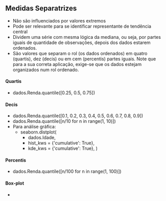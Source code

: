 ## Medidas Separatrizes
- Não são influenciados por valores extremos
- Pode ser relevante para se identificar representante de tendência central
- Dividem uma série com mesma lógica da mediana, ou seja, por partes iguais de quantidade de observações, depois dos dados estarem ordenados.
- São valores que separam o rol (os dados ordenados) em quatro (quartis), dez (decis)
ou em cem (percentis) partes iguais. Note que para a sua correta aplicação, exige-se que
os dados estejam organizados num rol ordenado.
#### Quartis 
- dados.Renda.quantile([0.25, 0.5, 0.75])
#### Decis
- dados.Renda.quantile([0.1, 0.2, 0.3, 0.4, 0.5, 0.6, 0.7, 0.8, 0.9])
- dados.Renda.quantile([n/10 for n in range(1, 10)])
- Para análise gráfica:
    - seaborn.distplot(
        - dados.Idade, 
        - hist_kws = {'cumulative': True},
        - kde_kws = {'cumulative': True}, )
#### Percentis
- dados.Renda.quantile([n/100 for n in range(1, 100)])

#### Box-plot
- 